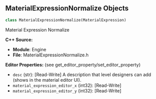## MaterialExpressionNormalize Objects

```python
class MaterialExpressionNormalize(MaterialExpression)
```

Material Expression Normalize

**C++ Source:**

- **Module**: Engine
- **File**: MaterialExpressionNormalize.h

**Editor Properties:** (see get_editor_property/set_editor_property)

- ``desc`` (str):  [Read-Write] A description that level designers can add (shows in the material editor UI).
- ``material_expression_editor_x`` (int32):  [Read-Write]
- ``material_expression_editor_y`` (int32):  [Read-Write]

<a id="unreal.MaterialExpressionObjectBounds"></a>